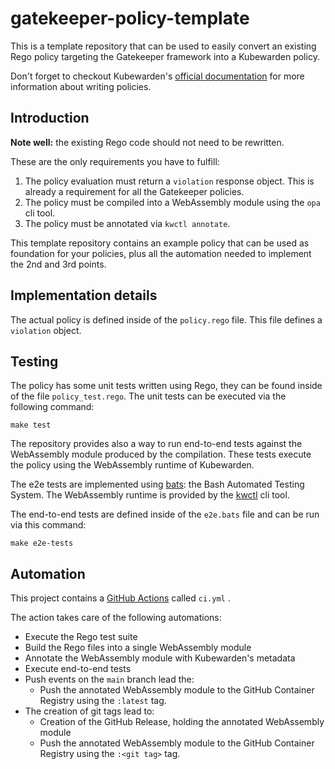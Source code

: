 # gatekeeper-policy-template

This is a template repository that can be used to easily convert an existing
Rego policy targeting the Gatekeeper framework into a Kubewarden policy.

Don't forget to checkout Kubewarden's [official documentation](https://docs.kubewarden.io)
for more information about writing policies.

## Introduction

**Note well:** the existing Rego code should not need to be rewritten.

These are the only requirements you have to fulfill:

1. The policy evaluation must return a `violation` response object. This
  is already a requirement for all the Gatekeeper policies.
1. The policy must be compiled into a WebAssembly module using the `opa` cli tool.
1. The policy must be annotated via `kwctl annotate`.

This template repository contains an example policy that can be used as foundation
for your policies, plus all the automation needed to implement the 2nd and 3rd points.

## Implementation details

The actual policy is defined inside of the `policy.rego` file. This file defines
a `violation` object.

## Testing

The policy has some unit tests written using Rego, they can be found inside of
the file `policy_test.rego`. The unit tests can be executed via the following
command:

```shell
make test
```

The repository provides also a way to run end-to-end tests against the WebAssembly
module produced by the compilation. These tests execute the policy using the
WebAssembly runtime of Kubewarden.

The e2e tests are implemented using [bats](https://github.com/bats-core/bats-core):
the Bash Automated Testing System. The WebAssembly runtime is provided by the
[kwctl](https://github.com/kubewarden/kwctl) cli tool.

The end-to-end tests are defined inside of the `e2e.bats` file and can
be run via this command:

```shell
make e2e-tests
```

## Automation

This project contains a [GitHub Actions](https://docs.github.com/en/actions)
called `ci.yml` .

The action takes care of the following automations:

  * Execute the Rego test suite
  * Build the Rego files into a single WebAssembly module
  * Annotate the WebAssembly module with Kubewarden's metadata
  * Execute end-to-end tests
  * Push events on the `main` branch lead the:
    * Push the annotated WebAssembly module to the GitHub Container Registry using the
      `:latest` tag.
  * The creation of git tags lead to:
    * Creation of the GitHub Release, holding the annotated WebAssembly module
    * Push the annotated WebAssembly module to the GitHub Container Registry using the
      `:<git tag>` tag.
